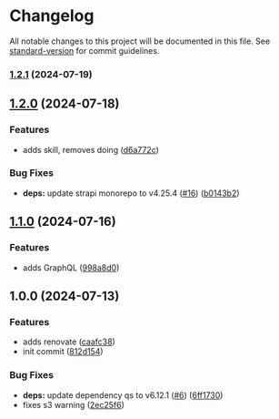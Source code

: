 # Changelog

All notable changes to this project will be documented in this file. See [standard-version](https://github.com/conventional-changelog/standard-version) for commit guidelines.

### [1.2.1](https://github.com/harrytang/headless/compare/v1.2.0...v1.2.1) (2024-07-19)

## [1.2.0](https://github.com/harrytang/headless/compare/v1.1.0...v1.2.0) (2024-07-18)


### Features

* adds skill, removes doing ([d6a772c](https://github.com/harrytang/headless/commit/d6a772c069939598862f72e406bba58c46908b61))


### Bug Fixes

* **deps:** update strapi monorepo to v4.25.4 ([#16](https://github.com/harrytang/headless/issues/16)) ([b0143b2](https://github.com/harrytang/headless/commit/b0143b2f5817d86d464b443848b60177dd73ae87))

## [1.1.0](https://github.com/harrytang/headless/compare/v1.0.0...v1.1.0) (2024-07-16)


### Features

* adds GraphQL ([998a8d0](https://github.com/harrytang/headless/commit/998a8d04f585041eae6e23808b0e16996b0a2865))

## 1.0.0 (2024-07-13)


### Features

* adds renovate ([caafc38](https://github.com/harrytang/headless/commit/caafc387d1f6ad0684992eccf94d42395b2c7f19))
* init commit ([812d154](https://github.com/harrytang/headless/commit/812d1543ff240bc67f8602c2b24fdc829b8c2259))


### Bug Fixes

* **deps:** update dependency qs to v6.12.1 ([#6](https://github.com/harrytang/headless/issues/6)) ([6ff1730](https://github.com/harrytang/headless/commit/6ff1730f9d2195c3d8c71a95c3065797981e378a))
* fixes s3 warning ([2ec25f6](https://github.com/harrytang/headless/commit/2ec25f69757708aebc97e9de0044fe04e22b170e))
